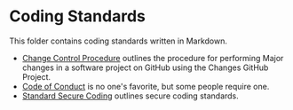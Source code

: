 # Coding Standards

This folder contains coding standards written in Markdown.

* [Change Control Procedure](change_control_procedure.md) outlines the procedure for performing Major changes in a software project on GitHub using the Changes GitHub Project.
* [Code of Conduct](code_of_conduct.md) is no one's favorite, but some people require one.
* [Standard Secure Coding](secure_coding.md) outlines secure coding standards.
